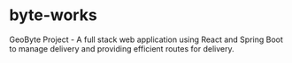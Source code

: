 # byte-works
GeoByte Project - A full stack web application using React and Spring Boot to manage delivery and providing efficient routes for delivery. 
